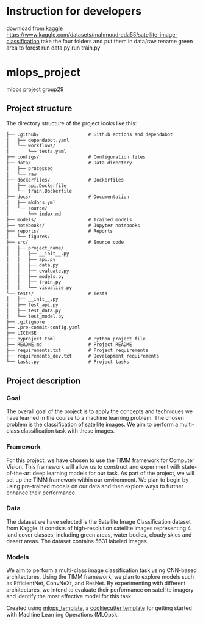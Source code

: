 # Instruction for developers
download from kaggle https://www.kaggle.com/datasets/mahmoudreda55/satellite-image-classification
take the four folders and put them in data/raw
rename green area to forest
run data.py
run train.py



# mlops_project

mlops project group29

## Project structure

The directory structure of the project looks like this:
```txt
├── .github/                  # Github actions and dependabot
│   ├── dependabot.yaml
│   └── workflows/
│       └── tests.yaml
├── configs/                  # Configuration files
├── data/                     # Data directory
│   ├── processed
│   └── raw
├── dockerfiles/              # Dockerfiles
│   ├── api.Dockerfile
│   └── train.Dockerfile
├── docs/                     # Documentation
│   ├── mkdocs.yml
│   └── source/
│       └── index.md
├── models/                   # Trained models
├── notebooks/                # Jupyter notebooks
├── reports/                  # Reports
│   └── figures/
├── src/                      # Source code
│   ├── project_name/
│   │   ├── __init__.py
│   │   ├── api.py
│   │   ├── data.py
│   │   ├── evaluate.py
│   │   ├── models.py
│   │   ├── train.py
│   │   └── visualize.py
└── tests/                    # Tests
│   ├── __init__.py
│   ├── test_api.py
│   ├── test_data.py
│   └── test_model.py
├── .gitignore
├── .pre-commit-config.yaml
├── LICENSE
├── pyproject.toml            # Python project file
├── README.md                 # Project README
├── requirements.txt          # Project requirements
├── requirements_dev.txt      # Development requirements
└── tasks.py                  # Project tasks
```

## Project description

### Goal
The overall goal of the project is to apply the concepts and techniques we have learned in the course to a machine learning problem. The chosen problem is the classification of satellite images. We aim to perform a multi-class classification task with these images.

### Framework
For this project, we have chosen to use the TIMM framework for Computer Vision. This framework will allow us to construct and experiment with state-of-the-art deep learning models for our task. As part of the project, we will set up the TIMM framework within our environment. We plan to begin by using pre-trained models on our data and then explore ways to further enhance their performance.

### Data
The dataset we have selected is the Satellite Image Classification dataset from Kaggle. It consists of high-resolution satellite images representing 4 land cover classes, including green areas, water bodies, cloudy skies and desert areas. The dataset contains 5631 labeled images.

### Models
We aim to perform a multi-class image classification task using CNN-based architectures. Using the TIMM framework, we plan to explore models such as EfficientNet, ConvNeXt, and ResNet. By experimenting with different architectures, we intend to evaluate their performance on satellite imagery and identify the most effective model for this task.



Created using [mlops_template](https://github.com/SkafteNicki/mlops_template),
a [cookiecutter template](https://github.com/cookiecutter/cookiecutter) for getting
started with Machine Learning Operations (MLOps).


